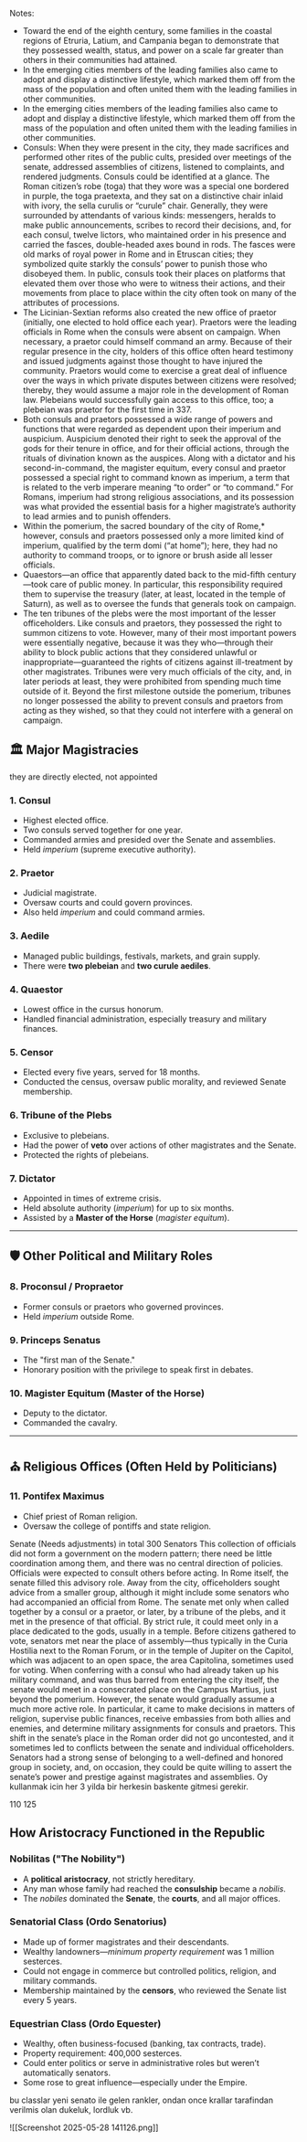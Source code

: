 

Notes:
- Toward the end of the eighth century, some families in the coastal regions of Etruria, Latium, and Campania began to demonstrate that they possessed wealth, status, and power on a scale far greater than others in their communities had attained.
- In the emerging cities members of the leading families also came to adopt and display a distinctive lifestyle, which marked them off from the mass of the population and often united them with the leading families in other communities.
- In the emerging cities members of the leading families also came to adopt and display a distinctive lifestyle, which marked them off from the mass of the population and often united them with the leading families in other communities.
- Consuls: When they were present in the city, they made sacrifices and performed other rites of the public cults, presided over meetings of the senate, addressed assemblies of citizens, listened to complaints, and rendered judgments. Consuls could be identified at a glance. The Roman citizen’s robe (toga) that they wore was a special one bordered in purple, the toga praetexta, and they sat on a distinctive chair inlaid with ivory, the sella curulis or “curule” chair. Generally, they were surrounded by attendants of various kinds: messengers, heralds to make public announcements, scribes to record their decisions, and, for each consul, twelve lictors, who maintained order in his presence and carried the fasces, double-headed axes bound in rods. The fasces were old marks of royal power in Rome and in Etruscan cities; they symbolized quite starkly the consuls’ power to punish those who disobeyed them. In public, consuls took their places on platforms that elevated them over those who were to witness their actions, and their movements from place to place within the city often took on many of the attributes of processions.
- The Licinian-Sextian reforms also created the new office of praetor (initially, one elected to hold office each year). Praetors were the leading officials in Rome when the consuls were absent on campaign. When necessary, a praetor could himself command an army. Because of their regular presence in the city, holders of this office often heard testimony and issued judgments against those thought to have injured the community. Praetors would come to exercise a great deal of influence over the ways in which private disputes between citizens were resolved; thereby, they would assume a major role in the development of Roman law. Plebeians would successfully gain access to this office, too; a plebeian was praetor for the first time in 337.
- Both consuls and praetors possessed a wide range of powers and functions that were regarded as dependent upon their imperium and auspicium. Auspicium denoted their right to seek the approval of the gods for their tenure in office, and for their official actions, through the rituals of divination known as the auspices. Along with a dictator and his second-in-command, the magister equitum, every consul and praetor possessed a special right to command known as imperium, a term that is related to the verb imperare meaning “to order” or “to command.” For Romans, imperium had strong religious associations, and its possession was what provided the essential basis for a higher magistrate’s authority to lead armies and to punish offenders.
- Within the pomerium, the sacred boundary of the city of Rome,* however, consuls and praetors possessed only a more limited kind of imperium, qualified by the term domi (“at home”); here, they had no authority to command troops, or to ignore or brush aside all lesser officials.
- Quaestors—an office that apparently dated back to the mid-fifth century—took care of public money. In particular, this responsibility required them to supervise the treasury (later, at least, located in the temple of Saturn), as well as to oversee the funds that generals took on campaign.
- The ten tribunes of the plebs were the most important of the lesser officeholders. Like consuls and praetors, they possessed the right to summon citizens to vote. However, many of their most important powers were essentially negative, because it was they who—through their ability to block public actions that they considered unlawful or inappropriate—guaranteed the rights of citizens against ill-treatment by other magistrates. Tribunes were very much officials of the city, and, in later periods at least, they were prohibited from spending much time outside of it. Beyond the first milestone outside the pomerium, tribunes no longer possessed the ability to prevent consuls and praetors from acting as they wished, so that they could not interfere with a general on campaign.
## 🏛️ Major Magistracies
they are directly elected, not appointed
### 1. **Consul**

- Highest elected office.
- Two consuls served together for one year.
- Commanded armies and presided over the Senate and assemblies.
- Held _imperium_ (supreme executive authority).
### 2. **Praetor**
- Judicial magistrate.
- Oversaw courts and could govern provinces.
- Also held _imperium_ and could command armies.

### 3. **Aedile**
- Managed public buildings, festivals, markets, and grain supply.
- There were **two plebeian** and **two curule aediles**.
### 4. **Quaestor**
- Lowest office in the cursus honorum.
- Handled financial administration, especially treasury and military finances.
### 5. **Censor**

- Elected every five years, served for 18 months.
- Conducted the census, oversaw public morality, and reviewed Senate membership.
### 6. **Tribune of the Plebs**
- Exclusive to plebeians.
- Had the power of **veto** over actions of other magistrates and the Senate.
- Protected the rights of plebeians.
### 7. **Dictator**
- Appointed in times of extreme crisis.
- Held absolute authority (_imperium_) for up to six months.
- Assisted by a **Master of the Horse** (_magister equitum_).
---

## 🛡️ **Other Political and Military Roles**

### 8. **Proconsul / Propraetor**
- Former consuls or praetors who governed provinces.
- Held _imperium_ outside Rome.
### 9. **Princeps Senatus**
- The "first man of the Senate."
- Honorary position with the privilege to speak first in debates.
### 10. **Magister Equitum (Master of the Horse)**
- Deputy to the dictator.
- Commanded the cavalry.
---

## ⛪ **Religious Offices (Often Held by Politicians)**

### 11. **Pontifex Maximus**
- Chief priest of Roman religion.
- Oversaw the college of pontiffs and state religion.

Senate (Needs adjustments) in total 300 Senators
This collection of officials did not form a government on the modern pattern;
there need be little coordination among them, and there was no central direction
of policies. Officials were expected to consult others before acting. In Rome itself,
the senate filled this advisory role. Away from the city, officeholders sought
advice from a smaller group, although it might include some senators who had
accompanied an official from Rome. The senate met only when called together by
a consul or a praetor, or later, by a tribune of the plebs, and it met in the presence
of that official. By strict rule, it could meet only in a place dedicated to the gods,
usually in a temple. Before citizens gathered to vote, senators met near the place
of assembly—thus typically in the Curia Hostilia next to the Roman Forum, or in
the temple of Jupiter on the Capitol, which was adjacent to an open space, the area
Capitolina, sometimes used for voting. When conferring with a consul who had
already taken up his military command, and was thus barred from entering the
city itself, the senate would meet in a consecrated place on the Campus Martius,
just beyond the pomerium. However, the senate
would gradually assume a much more active role. In particular, it came to make
decisions in matters of religion, supervise public finances, receive embassies from
both allies and enemies, and determine military assignments for consuls and
praetors. This shift in the senate’s place in the Roman order did not go uncontested,
and it sometimes led to conflicts between the senate and individual officeholders.
Senators had a strong sense of belonging to a well-defined and honored group in
society, and, on occasion, they could be quite willing to assert the senate’s power
and prestige against magistrates and assemblies.
Oy kullanmak icin her 3 yilda bir herkesin baskente gitmesi gerekir.

110
125

## How Aristocracy Functioned in the Republic
### **Nobilitas** ("The Nobility")
- A **political aristocracy**, not strictly hereditary.
- Any man whose family had reached the **consulship** became a _nobilis_.
- The _nobiles_ dominated the **Senate**, the **courts**, and all major offices.
### **Senatorial Class (Ordo Senatorius)**
- Made up of former magistrates and their descendants.
- Wealthy landowners—_minimum property requirement_ was 1 million sesterces.
- Could not engage in commerce but controlled politics, religion, and military commands.
- Membership maintained by the **censors**, who reviewed the Senate list every 5 years.
### **Equestrian Class (Ordo Equester)**
- Wealthy, often business-focused (banking, tax contracts, trade).
- Property requirement: 400,000 sesterces.
- Could enter politics or serve in administrative roles but weren’t automatically senators.
- Some rose to great influence—especially under the Empire.

bu classlar yeni senato ile gelen rankler, ondan once krallar tarafindan verilmis olan dukeluk, lordluk vb.

![[Screenshot 2025-05-28 141126.png]]